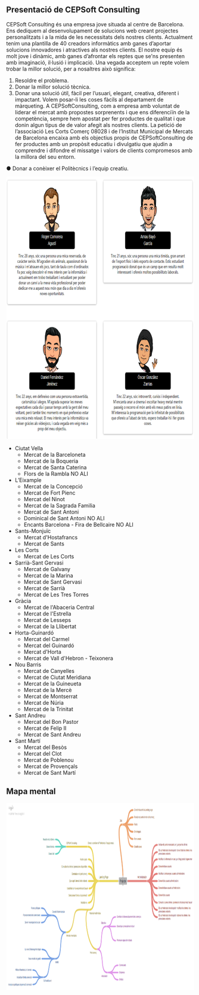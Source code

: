 ## Presentació de CEPSoft Consulting

CEPSoft Consulting és una empresa jove situada al centre de Barcelona. Ens dediquem al
desenvolupament de solucions web creant projectes personalitzats i a la mida de les
necessitats dels nostres clients. Actualment tenim una plantilla de 40 creadors informàtics
amb ganes d’aportar solucions innovadores i atractives als nostres clients. El nostre equip és
molt jove i dinàmic, amb ganes d’afrontar els reptes que se'ns presenten amb imaginació,
il·lusió i implicació.
Una vegada acceptem un repte volem trobar la millor solució, per a nosaltres això significa:
1. Resoldre el problema.
2. Donar la millor solució tècnica.
3. Donar una solució útil, fàcil per l’usuari, elegant, creativa, diferent i impactant.
Volem posar-li les coses fàcils al departament de màrqueting.
A CEPSoftConsulting, com a empresa amb voluntat de liderar el mercat amb propostes
sorprenents i que ens diferenciïn de la competència, sempre hem apostat per fer productes
de qualitat i que donin algun tipus de de valor afegit als nostres clients. La petició de
l’associació Les Corts Comerç 08028 i de l’Institut Municipal de Mercats de Barcelona encaixa
amb els objectius propis de CEPSoftConsulting de fer productes amb un propòsit educatiu i
divulgatiu que ajudin a comprendre i difondre el missatge i valors de clients compromesos
amb la millora del seu entorn.

● Donar a conèixer el Politècnics i l’equip creatiu.
<p align="center"><img src="https://github.com/mercats/mercats.github.io/blob/main/fotos_y_descripcion.PNG" width="700" height="700"/></p>

*   Ciutat Vella
    *   Mercat de la Barceloneta
    *   Mercat de la Boqueria
    *   Mercat de Santa Caterina
    *   Flors de la Rambla NO ALI
*   L’Eixample
    *   Mercat de la Concepció
    *   Mercat de Fort Pienc
    *   Mercat del Ninot
    *   Mercat de la Sagrada Familia
    *   Mercat de Sant Antoni
    *   Dominical de Sant Antoni NO ALI
    *   Encants Barcelona - Fira de Bellcaire NO ALI
*   Sants-Monjuïc
    *   Mercat d'Hostafrancs
    *   Mercat de Sants
*   Les Corts
    *   Mercat de Les Corts
*   Sarrià-Sant Gervasi
    *   Mercat de Galvany
    *   Mercat de la Marina
    *   Mercat de Sant Gervasi
    *   Mercat de Sarrià
    *   Mercat de Les Tres Torres
*   Gràcia
    *   Mercat de l'Abaceria Central
    *   Mercat de l'Estrella
    *   Mercat de Lesseps
    *   Mercat de la Llibertat
*   Horta-Guinardó
    *   Mercat del Carmel
    *   Mercat del Guinardó
    *   Mercat d'Horta
    *   Mercat de Vall d'Hebron - Teixonera
*   Nou Barris
    *   Mercat de Canyelles
    *   Mercat de Ciutat Meridiana
    *   Mercat de la Guineueta
    *   Mercat de la Mercè
    *   Mercat de Montserrat
    *   Mercat de Núria
    *   Mercat de la Trinitat
*   Sant Andreu
    *   Mercat del Bon Pastor
    *   Mercat de Felip II
    *   Mercat de Sant Andreu
*   Sant Martí
    *   Mercat del Besòs
    *   Mercat del Clot
    *   Mercat de Poblenou
    *   Mercat de Provençals
    *   Mercat de Sant Martí
    
## Mapa mental

<p align="center"><img src="https://github.com/mercats/mercats.github.io/blob/main/mapa_mental.PNG" width="1000" height="500"/></p>

